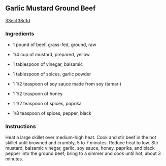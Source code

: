 ## Garlic Mustard Ground Beef

[33ecf38c1d](http://allrecipes.com/recipe/garlic-mustard-ground-beef/)

### Ingredients

 - 1 pound of beef, grass-fed, ground, raw

 - 1/4 cup of mustard, prepared, yellow

 - 1 tablespoon of vinegar, balsamic

 - 1 tablespoon of spices, garlic powder

 - 1 1/2 teaspoon of soy sauce made from soy (tamari)

 - 1 1/2 teaspoon of honey

 - 1 1/2 teaspoon of spices, paprika

 - 1/8 teaspoon of spices, pepper, black

### Instructions

Heat a large skillet over medium-high heat. Cook and stir beef in the hot skillet until browned and crumbly, 5 to 7 minutes. Reduce heat to low. Stir mustard, balsamic vinegar, garlic, soy sauce, honey, paprika, and black pepper into the ground beef; bring to a simmer and cook until hot, about 3 minutes.